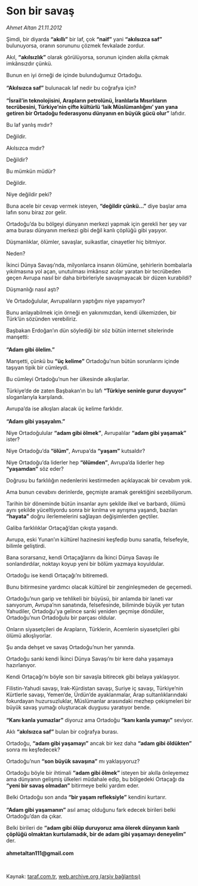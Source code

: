 # Son bir savaş

*Ahmet Altan 21.11.2012*

<div class="yazi"><p>Şimdi, bir diyarda <b>“akıllı”</b> bir laf, çok <b>“naif”</b> yani <b>“akılsızca saf”</b> bulunuyorsa, oranın sorununu çözmek fevkalade zordur.</p>
<p>Akıl, <b>“akılsızlık”</b> olarak görülüyorsa, sorunun içinden akılla çıkmak imkânsızdır çünkü.</p>
<p>Bunun en iyi örneği de içinde bulunduğumuz Ortadoğu.<br/><br/><b>“Akılsızca saf”</b> bulunacak laf nedir bu coğrafya için?<br/><br/><b>“İsrail’in teknolojisini, Arapların petrolünü, İranlılarla Mısırlıların tecrübesini, Türkiye’nin çifte kültürlü ‘laik Müslümanlığını’ yan yana getiren bir Ortadoğu federasyonu dünyanın en büyük gücü olur”</b> lafıdır.</p>
<p>Bu laf yanlış mıdır?</p>
<p>Değildir.</p>
<p>Akılsızca mıdır?</p>
<p>Değildir?</p>
<p>Bu mümkün müdür?</p>
<p>Değildir.</p>
<p>Niye değildir peki?</p>
<p>Buna acele bir cevap vermek isteyen, <b>“değildir çünkü...”</b> diye başlar ama lafın sonu biraz zor gelir.</p>
<p>Ortadoğu’da bu bölgeyi dünyanın merkezi yapmak için gerekli her şey var ama burası dünyanın merkezi gibi değil kanlı çöplüğü gibi yaşıyor.</p>
<p>Düşmanlıklar, ölümler, savaşlar, suikastlar, cinayetler hiç bitmiyor.</p>
<p>Neden?</p>
<p>İkinci Dünya Savaşı’nda, milyonlarca insanın ölümüne, şehirlerin bombalarla yıkılmasına yol açan, unutulması imkânsız acılar yaratan bir tecrübeden geçen Avrupa nasıl bir daha birbirleriyle savaşmayacak bir düzen kurabildi?</p>
<p>Düşmanlığı nasıl aştı?</p>
<p>Ve Ortadoğulular, Avrupalıların yaptığını niye yapamıyor?</p>
<p>Bunu anlayabilmek için örneği en yakınımızdan, kendi ülkemizden, bir Türk’ün sözünden verebiliriz.</p>
<p>Başbakan Erdoğan’ın dün söylediği bir söz bütün internet sitelerinde manşetti:<br/><br/><b>“Adam gibi ölelim.”</b></p>
<p>Manşetti, çünkü bu <b>“üç kelime”</b> Ortadoğu’nun bütün sorunlarını içinde taşıyan tipik bir cümleydi.</p>
<p>Bu cümleyi Ortadoğu’nun her ülkesinde alkışlarlar.</p>
<p>Türkiye’de de zaten Başbakan’ın bu lafı <b>“Türkiye seninle gurur duyuyor”</b> sloganlarıyla karşılandı.</p>
<p>Avrupa’da ise alkışları alacak üç kelime farklıdır.<br/><br/><b>“Adam gibi yaşayalım.”</b></p>
<p>Niye Ortadoğulular <b>“adam gibi ölmek”</b>, Avrupalılar <b>“adam gibi yaşamak”</b> ister?</p>
<p>Niye Ortadoğu’da <b>“ölüm”</b>, Avrupa’da <b>“yaşam”</b> kutsaldır?</p>
<p>Niye Ortadoğu’da liderler hep <b>“ölümden”</b>, Avrupa’da liderler hep <b>“yaşamdan”</b> söz eder?</p>
<p>Doğrusu bu farklılığın nedenlerini kestirmeden açıklayacak bir cevabım yok.</p>
<p>Ama bunun cevabını derinlerde, geçmişte aramak gerektiğini sezebiliyorum.</p>
<p>Tarihin bir döneminde bütün insanlar aynı şekilde ilkel ve barbardı, ölümü aynı şekilde yüceltiyordu sonra bir kırılma ve ayrışma yaşandı, bazıları <b>“hayata”</b> doğru ilerlemelerini sağlayan değişimlerden geçtiler.</p>
<p>Galiba farklılıklar Ortaçağ’dan çıkışta yaşandı.</p>
<p>Avrupa, eski Yunan’ın kültürel hazinesini keşfedip bunu sanatla, felsefeyle, bilimle geliştirdi.</p>
<p>Bana sorarsanız, kendi Ortaçağlarını da İkinci Dünya Savaşı ile sonlandırdılar, noktayı koyup yeni bir bölüm yazmaya koyuldular.</p>
<p>Ortadoğu ise kendi Ortaçağı’nı bitiremedi.</p>
<p>Bunu bitirmesine yardımcı olacak kültürel bir zenginleşmeden de geçemedi.</p>
<p>Ortadoğu’nun garip ve tehlikeli bir büyüsü, bir anlamda bir laneti var sanıyorum, Avrupa’nın sanatında, felsefesinde, biliminde büyük yer tutan Yahudiler, Ortadoğu’ya gelince sanki yeniden geçmişe döndüler, Ortadoğu’nun Ortadoğulu bir parçası oldular.</p>
<p>Onların siyasetçileri de Arapların, Türklerin, Acemlerin siyasetçileri gibi ölümü alkışlıyorlar.</p>
<p>Şu anda dehşet ve savaş Ortadoğu’nun her yanında.</p>
<p>Ortadoğu sanki kendi İkinci Dünya Savaşı’nı bir kere daha yaşamaya hazırlanıyor.</p>
<p>Kendi Ortaçağı’nı böyle son bir savaşla bitirecek gibi belaya yaklaşıyor.</p>
<p>Filistin-Yahudi savaşı, Irak-Kürdistan savaşı, Suriye iç savaşı, Türkiye’nin Kürtlerle savaşı, Yemen’de, Ürdün’de ayaklanmalar, Arap sultanlıklarındaki fokurdayan huzursuzluklar, Müslümanlar arasındaki mezhep çekişmeleri bir büyük savaş yumağı oluşturacak duygusu yaratıyor bende.<br/><br/><b>“Kanı kanla yumazlar”</b> diyoruz ama Ortadoğu <b>“kanı kanla yumayı”</b> seviyor.</p>
<p>Aklı <b>“akılsızca saf”</b> bulan bir coğrafya burası.</p>
<p>Ortadoğu, <b>“adam gibi yaşamayı”</b> ancak bir kez daha <b>“adam gibi öldükten”</b> sonra mı keşfedecek?</p>
<p>Ortadoğu’nun <b>“son büyük savaşına”</b> mı yaklaşıyoruz?</p>
<p>Ortadoğu böyle bir ihtimali <b>“adam gibi ölmek”</b> isteyen bir akılla önleyemez ama dünyanın gelişmiş ülkeleri müdahale edip, bu bölgedeki Ortaçağı da <b>“yeni bir savaş olmadan”</b> bitirmeye belki yardım eder.</p>
<p>Belki Ortadoğu son anda <b>“bir yaşam refleksiyle”</b> kendini kurtarır.<br/><br/><b>“Adam gibi yaşamanın”</b> asıl amaç olduğunu fark edecek birileri belki Ortadoğu’dan da çıkar.</p>
<p>Belki birileri de <b>“adam gibi ölüp duruyoruz ama ölerek dünyanın kanlı çöplüğü olmaktan kurtulamadık, bir de adam gibi yaşamayı deneyelim”</b> der.<br/><br/><b>ahmetaltan111@gmail.com</b></p>
<p> </p>
</div>

Kaynak: [taraf.com.tr](http://www.taraf.com.tr/ahmet-altan/makale-son-bir-savas.htm), [web.archive.org (arşiv bağlantısı)](http://web.archive.org/web/20131029205940/http://www.taraf.com.tr/ahmet-altan/makale-son-bir-savas.htm)
